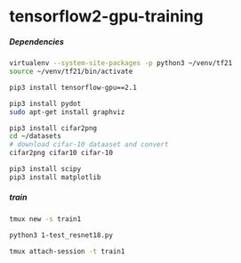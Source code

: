 
# tensorflow2-gpu-training

##### Dependencies
```sh
virtualenv --system-site-packages -p python3 ~/venv/tf21
source ~/venv/tf21/bin/activate

pip3 install tensorflow-gpu==2.1

pip3 install pydot
sudo apt-get install graphviz

pip3 install cifar2png
cd ~/datasets
# download cifar-10 dataaset and convert
cifar2png cifar10 cifar-10

pip3 install scipy
pip3 install matplotlib
```


##### train
```sh
tmux new -s train1

python3 1-test_resnet18.py

tmux attach-session -t train1
```
